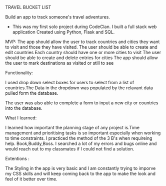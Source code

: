TRAVEL BUCKET LIST

Build an app to track someone's travel adventures.


- This was my first solo project during CodeClan. I built a full stack web application Created using Python, Flask and SQL.



MVP:
The app should allow the user to track countries and cities they want to visit and those they have visited.
The user should be able to create and edit countries
Each country should have one or more cities to visit
The user should be able to create and delete entries for cities
The app should allow the user to mark destinations as visited or still to see



Functionality:

I used drop down select boxes for users to select from a list of countries.The Data in the dropdown was populated by the relavant data pulled form the database.

The user was also able to complete a form to input a new city or countries into the database.


What I learned:

I learned how important the planning stage of any project is.Time management and prioritising tasks is so important  especially when working to time constraints.
I practiced the method of the 3 B's when requireing help. Book,Buddy,Boss. I searched a lot of my errors and bugs online and would reach out to my classmates if I could not find a solution.



Extentions : 

The Styling in the app is very basic and I am constantly trying to imporve my CSS skills and will keep coming back to the app to make the look and feel of it better over time.








